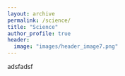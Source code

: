 ```yaml
---
layout: archive
permalink: /science/
title: "Science"
author_profile: true
header:
  image: "images/header_image7.png"
---
```

adsfadsf
